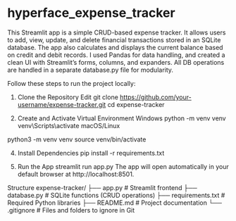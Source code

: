 # hyperface_expense_tracker
This Streamlit app is a simple CRUD-based expense tracker. It allows users to add, view, update, and delete financial transactions stored in an SQLite database. The app also calculates and displays the current balance based on credit and debit records. I used Pandas for data handling, and created a clean UI with Streamlit’s forms, columns, and expanders. All DB operations are handled in a separate database.py file for modularity.

Follow these steps to run the project locally:

1. Clone the Repository
Edit
git clone https://github.com/your-username/expense-tracker.git
cd expense-tracker

3. Create and Activate Virtual Environment
Windows
python -m venv venv
venv\Scripts\activate
macOS/Linux

python3 -m venv venv
source venv/bin/activate

4. Install Dependencies
pip install -r requirements.txt

5. Run the App
streamlit run app.py
The app will open automatically in your default browser at http://localhost:8501.

Structure
expense-tracker/
├── app.py                # Streamlit frontend
├── database.py           # SQLite functions (CRUD operations)
├── requirements.txt      # Required Python libraries
├── README.md             # Project documentation
└── .gitignore            # Files and folders to ignore in Git
